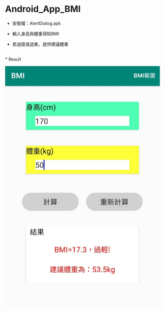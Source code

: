 # Android_App_BMI

* 安裝檔：AlertDialog.apk

* 輸入身高與體重得知BMI

* 若過瘦或過重，提供建議體重

<br/>
* Result

![image](https://github.com/bearprojects/Android_App_BMI/blob/497bb17144ac5d301647902ddf7d68e8dd5594a8/BMI.jpg)